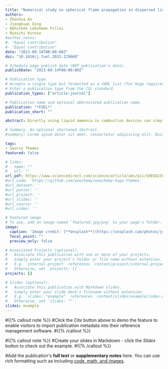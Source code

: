 ```yaml
---
title: "Numerical study on spherical flame propagation in dispersed liquid ammonia droplets"
authors:
- Zhenhua An
- Jiangkuan Xing
- Abhishek Lakshman Pillai
- Ryoichi Kurose
#author_notes:
#- "Equal contribution"
#- "Equal contribution"
date: "2023-09-14T00:00:00Z"
doi: "10.1016/j.fuel.2023.129660"

# Schedule page publish date (NOT publication's date).
publishDate: "2023-09-14T00:00:00Z"

# Publication type.
# Accepts a single type but formatted as a YAML list (for Hugo requirements).
# Enter a publication type from the CSL standard.
publication_types: ["article-journal"]

# Publication name and optional abbreviated publication name.
publication: "*FUEL*"
publication_short: ""

abstract: Directly using liquid ammonia in combustion devices can simplify the fuel supply system and reduce equipment costs. However, the detailed ignition and propagation mechanisms of liquid ammonia flames have not been fully understood. This study aims to investigate the ignition and propagation of liquid ammonia flames numerically under various conditions. Spherically expanding liquid ammonia flames are studied using detailed chemistry. The effects of initial temperatures, droplet diameters, equivalence ratios, and heat fraction are investigated. The results indicate that the rapid flash boiling of liquid ammonia droplets leads to a strong local heat loss, hindering the ignition and propagation of the flame. Preheating can significantly increase the reaction rate, which compensates for the heat loss caused by phase change, allowing the flame kernel to ignite and propagate outwards. While droplet-flame interaction is present but not significant due to the rapid evaporation of liquid ammonia. The effect of droplet on the flame surface curvature is only distinguishable at conditions of large diameter. Equivalence ratio and ammonia heat fraction ratio change the amount of liquid ammonia.

# Summary. An optional shortened abstract.
#summary: Lorem ipsum dolor sit amet, consectetur adipiscing elit. Duis posuere tellus ac convallis placerat. Proin tincidunt magna sed ex sollicitudin condimentum.

tags:
- Source Themes
featured: false

# links:
# - name: ""
#   url: ""
url_pdf: https://www.sciencedirect.com/science/article/abs/pii/S0016236123022743?via%3Dihub
#url_code: 'https://github.com/wowchemy/wowchemy-hugo-themes'
#url_dataset: ''
#url_poster: ''
#url_project: ''
#url_slides: ''
#url_source: ''
#url_video: ''

# Featured image
# To use, add an image named `featured.jpg/png` to your page's folder. 
image:
  caption: 'Image credit: [**Unsplash**](https://unsplash.com/photos/jdD8gXaTZsc)'
  focal_point: ""
  preview_only: false

# Associated Projects (optional).
#   Associate this publication with one or more of your projects.
#   Simply enter your project's folder or file name without extension.
#   E.g. `internal-project` references `content/project/internal-project/index.md`.
#   Otherwise, set `projects: []`.
projects: []

# Slides (optional).
#   Associate this publication with Markdown slides.
#   Simply enter your slide deck's filename without extension.
#   E.g. `slides: "example"` references `content/slides/example/index.md`.
#   Otherwise, set `slides: ""`.
slides: example
---
```


#{{% callout note %}}
#Click the *Cite* button above to demo the feature to enable visitors to import publication metadata into their reference management software.
#{{% /callout %}}

#{{% callout note %}}
#Create your slides in Markdown - click the *Slides* button to check out the example.
#{{% /callout %}}

#Add the publication's **full text** or **supplementary notes** here. You can use rich formatting such as including [code, math, and images](https://wowchemy.com/docs/content/writing-markdown-latex/).
